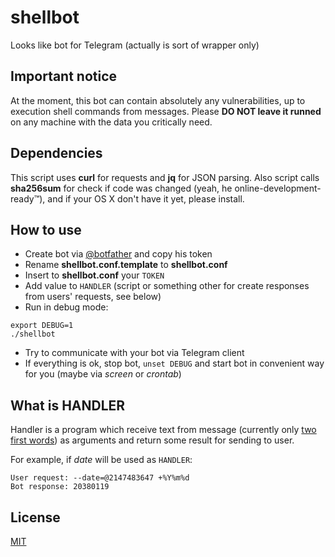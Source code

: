 # shellbot
Looks like bot for Telegram (actually is sort of wrapper only)

## Important notice
At the moment, this bot can contain absolutely any vulnerabilities, up to execution shell commands from messages.
Please **DO NOT leave it runned** on any machine with the data you critically need.

## Dependencies
This script uses **curl** for requests and **jq** for JSON parsing. Also script calls **sha256sum** for check if code was changed (yeah, he online-development-ready™), and if your OS X don't have it yet, please install.

## How to use
- Create bot via [@botfather](t.me/botfather) and copy his token
- Rename **shellbot.conf.template** to **shellbot.conf**
- Insert to **shellbot.conf** your `TOKEN`
- Add value to `HANDLER` (script or something other for create responses from users' requests, see below)
- Run in debug mode: 
```
export DEBUG=1
./shellbot
```
- Try to communicate with your bot via Telegram client
- If everything is ok, stop bot, ```unset DEBUG``` and start bot in convenient way for you (maybe via *screen* or *crontab*)

## What is HANDLER
Handler is a program which receive text from message (currently only [two first words](shellbot#L70)) as arguments and
return some result for sending to user.

For example, if *date* will be used as `HANDLER`:
```
User request: --date=@2147483647 +%Y%m%d
Bot response: 20380119
```

## License
[MIT](LICENSE)
